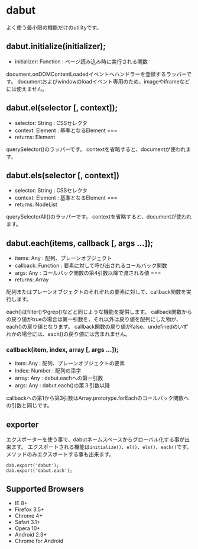 # dabut

よく使う最小限の機能だけのutilityです。

## dabut.initialize(initializer);

- initializer: Function : ページ読み込み時に実行される関数

document.onDOMContentLoadedイベントへハンドラーを登録するラッパーです。
documentおよびwindowのloadイベント専用のため、imageやiframeなどには使えません。


## dabut.el(selector [, context]);

- selector: String : CSSセレクタ
- context: Element : 基準となるElement
===
- returns: Element

querySelector()のラッパーです。
contextを省略すると、documentが使われます。

## dabut.els(selector [, context])

- selector: String : CSSセレクタ
- context: Element : 基準となるElement
===
- returns: NodeList

querySelectorAll()のラッパーです。
contextを省略すると、documentが使われます。

## dabut.each(items, callback [, args ...]);

- items: Any : 配列、プレーンオブジェクト
- callback: Function : 要素に対して呼び出されるコールバック関数
- args: Any : コールバック関数の第4引数以降で渡される値
===
- returns: Array

配列またはプレーンオブジェクトのそれぞれの要素に対して、callback関数を実行します。

each()はfilter()やgrep()などと同じような機能を提供します。
callback関数からの戻り値がtrueの場合は第一引数を、それ以外は戻り値を配列にした物が、each()の戻り値となります。
callback関数の戻り値がfalse、undefinedのいずれかの場合には、each()の戻り値には含まれません。


### callback(item, index, array [, args ...]);

- item: Any : 配列、プレーンオブジェクトの要素
- index: Number : 配列の添字
- array: Any : debut.eachへの第一引数
- args: Any : dabut.each()の第３引数以降

callbackへの第1から第3引数はArray.prototype.forEachのコールバック関数への引数と同じです。

## exporter

エクスポーターを使う事で、dabutネームスペースからグローバル化する事が出来ます。
エクスポートされる機能は`initialize()`、`el()`、`els()`、`each()`です。
メソッドのみエクスポートする事も出来ます。

```
dab.export('dabut');
dab.export('dabut.each');
```



## Supported Browsers

- IE 8+
- Firefox 3.5+
- Chrome 4+
- Safari 3.1+
- Opera 10+
- Android 2.3+
- Chrome for Android 

